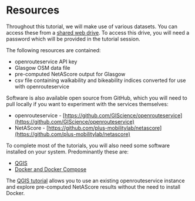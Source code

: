# Resources

Throughout this tutorial, we will make use of various datasets. You can access these from a [shared web drive](https://heibox.uni-heidelberg.de/d/9f1c43601ad2475f843b/). To 
access this drive, you will need a password which will be provided in the tutorial session.

The following resources are contained:

* openrouteservice API key
* Glasgow OSM data file
* pre-computed NetAScore output for Glasgow
* csv file containing walkability and bikeability indices converted for use with openrouteservice

Software is also available open source from GitHub, which you will need to pull locally if you want to experiment with the services themselves:

* openrouteservice - [https://github.com/GIScience/openrouteservice](https://github.com/GIScience/openrouteservice)
* NetAScore - [https://github.com/plus-mobilitylab/netascore](https://github.com/plus-mobilitylab/netascore)

To complete most of the tutorials, you will also need some software installed on your system. Predominantly these are:

* [QGIS](https://www.qgis.org/en/site/forusers/download.html)
* [Docker and Docker Compose](https://docs.docker.com/engine/install/)

The [QGIS tutorial](qgis.md) allows you to use an existing openrouteservice instance and explore pre-computed NetAScore results without the need to install Docker.